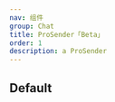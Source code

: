 ```yaml
---
nav: 组件
group: Chat
title: ProSender「Beta」
order: 1
description: a ProSender
---
```


## Default

<code src="./demos/base.tsx"></code> <code src="./demos/actionsRender.tsx"></code> <code src="./demos/baseFiles.tsx"></code>
